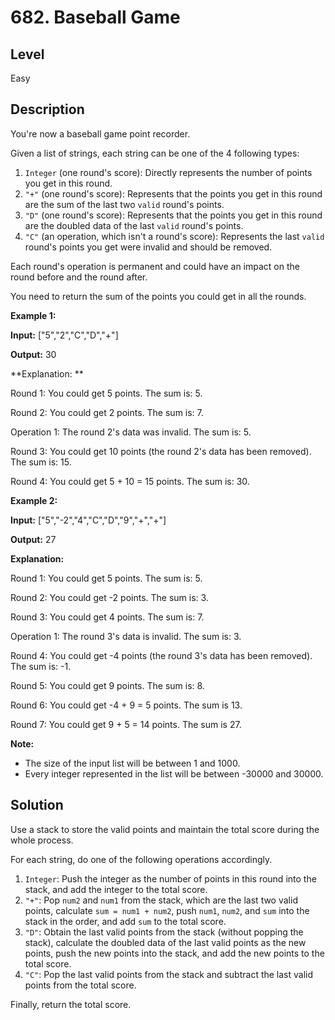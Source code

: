 # 682. Baseball Game
## Level
Easy

## Description
You're now a baseball game point recorder.

Given a list of strings, each string can be one of the 4 following types:

1. `Integer` (one round's score): Directly represents the number of points you get in this round.
2. `"+"` (one round's score): Represents that the points you get in this round are the sum of the last two `valid` round's points.
3. `"D"` (one round's score): Represents that the points you get in this round are the doubled data of the last `valid` round's points.
4. `"C"` (an operation, which isn't a round's score): Represents the last `valid` round's points you get were invalid and should be removed.

Each round's operation is permanent and could have an impact on the round before and the round after.

You need to return the sum of the points you could get in all the rounds.

**Example 1:**

**Input:** ["5","2","C","D","+"]

**Output:** 30

**Explanation: **

Round 1: You could get 5 points. The sum is: 5.

Round 2: You could get 2 points. The sum is: 7.

Operation 1: The round 2's data was invalid. The sum is: 5.  

Round 3: You could get 10 points (the round 2's data has been removed). The sum is: 15.

Round 4: You could get 5 + 10 = 15 points. The sum is: 30.

**Example 2:**

**Input:** ["5","-2","4","C","D","9","+","+"]

**Output:** 27

**Explanation:**

Round 1: You could get 5 points. The sum is: 5.

Round 2: You could get -2 points. The sum is: 3.

Round 3: You could get 4 points. The sum is: 7.

Operation 1: The round 3's data is invalid. The sum is: 3.  

Round 4: You could get -4 points (the round 3's data has been removed). The sum is: -1.

Round 5: You could get 9 points. The sum is: 8.

Round 6: You could get -4 + 9 = 5 points. The sum is 13.

Round 7: You could get 9 + 5 = 14 points. The sum is 27.

**Note:**
* The size of the input list will be between 1 and 1000.
* Every integer represented in the list will be between -30000 and 30000.

## Solution
Use a stack to store the valid points and maintain the total score during the whole process.

For each string, do one of the following operations accordingly.

1. `Integer`: Push the integer as the number of points in this round into the stack, and add the integer to the total score.
2. `"+"`: Pop `num2` and `num1` from the stack, which are the last two valid points, calculate `sum = num1 + num2`, push `num1`, `num2`, and `sum` into the stack in the order, and add `sum` to the total score.
3. `"D"`: Obtain the last valid points from the stack (without popping the stack), calculate the doubled data of the last valid points as the new points, push the new points into the stack, and add the new points to the total score.
4. `"C"`: Pop the last valid points from the stack and subtract the last valid points from the total score.

Finally, return the total score.
